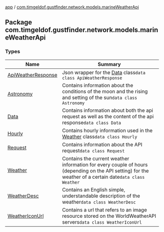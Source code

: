 [app](../index.md) / [com.timgeldof.gustfinder.network.models.marineWeatherApi](./index.md)

## Package com.timgeldof.gustfinder.network.models.marineWeatherApi

### Types

| Name | Summary |
|---|---|
| [ApiWeatherResponse](-api-weather-response/index.md) | Json wrapper for the [Data](-data/index.md) class`data class ApiWeatherResponse` |
| [Astronomy](-astronomy/index.md) | Contains information about the conditions of the moon and the rising and setting of the sun`data class Astronomy` |
| [Data](-data/index.md) | Contains information about both the api request as well as the content of the api response`data class Data` |
| [Hourly](-hourly/index.md) | Contains hourly information used in the [Weather](-weather/index.md) class`data class Hourly` |
| [Request](-request/index.md) | Contains information about the API request`data class Request` |
| [Weather](-weather/index.md) | Contains the current weather information for every couple of hours (depending on the API setting) for the weather of a certain date`data class Weather` |
| [WeatherDesc](-weather-desc/index.md) | Contains an English simple, understandable description of the weather`data class WeatherDesc` |
| [WeatherIconUrl](-weather-icon-url/index.md) | Contains a url that refers to an image resource stored on the WorldWeatherAPI servers`data class WeatherIconUrl` |
